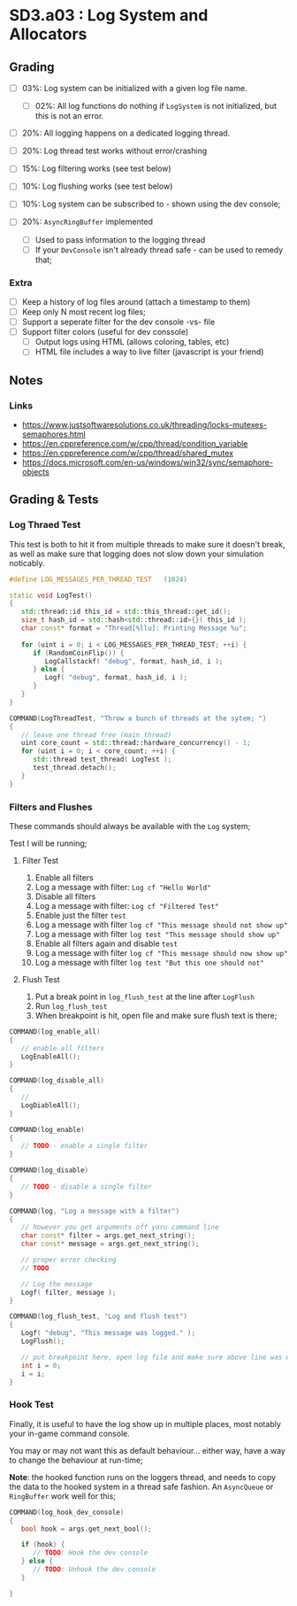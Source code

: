 SD3.a03 : Log System and Allocators
======

## Grading
- [ ] 03%: Log system can be initialized with a given log file name. 
    - [ ] 02%: All log functions do nothing if `LogSystem` is not initialized, but this is not an error. 
- [ ] 20%: All logging happens on a dedicated logging thread.
- [ ] 20%: Log thread test works without error/crashing
- [ ] 15%: Log filtering works (see test below)
- [ ] 10%: Log flushing works (see test below)
- [ ] 10%: Log system can be subscribed to - shown using the dev console; 

- [ ] 20%: `AsyncRingBuffer` implemented
    - [ ] Used to pass information to the logging thread
    - [ ] If your `DevConsole` isn't already thread safe - can be used to remedy that; 

### Extra
- [ ] Keep a history of log files around (attach a timestamp to them)
- [ ] Keep only N most recent log files; 
- [ ] Support a seperate filter for the dev console -vs- file  
- [ ] Support filter colors (useful for dev conssole) 
    - [ ] Output logs using HTML (allows coloring, tables, etc)
    - [ ] HTML file includes a way to live filter (javascript is your friend)

## Notes

### Links
- https://www.justsoftwaresolutions.co.uk/threading/locks-mutexes-semaphores.html
- https://en.cppreference.com/w/cpp/thread/condition_variable
- https://en.cppreference.com/w/cpp/thread/shared_mutex
- https://docs.microsoft.com/en-us/windows/win32/sync/semaphore-objects

## Grading & Tests

### Log Thraed Test

This test is both to hit it from multiple threads to make sure it doesn't break, as well as make sure
that logging does not slow down your simulation noticably.  

```cpp
#define LOG_MESSAGES_PER_THREAD_TEST   (1024)

static void LogTest() 
{
   std::thread::id this_id = std::this_thread::get_id(); 
   size_t hash_id = std::hash<std::thread::id>{}( this_id );
   char const* format = "Thread[%llu]: Printing Message %u"; 
     
   for (uint i = 0; i < LOG_MESSAGES_PER_THREAD_TEST; ++i) {
      if (RandomCoinFlip()) {
         LogCallstackf( "debug", format, hash_id, i ); 
      } else {
         Logf( "debug", format, hash_id, i ); 
      }
   }
}

COMMAND(LogThreadTest, "Throw a bunch of threads at the sytem; ")
{
   // leave one thread free (main thread)
   uint core_count = std::thread::hardware_concurrency() - 1; 
   for (uint i = 0; i < core_count; ++i) {
      std::thread test_thread( LogTest ); 
      test_thread.detach(); 
   }
}
```

### Filters and Flushes
These commands should always be available with the `Log` system; 

Test I will be running;

1. Filter Test
   1. Enable all filters
   2. Log a message with filter: `Log cf "Hello World"`
   3. Disable all filters
   4. Log a message with filter: `Log cf "Filtered Test"`
   5. Enable just the filter `test`
   6. Log a message with filter `log cf "This message should not show up"`
   7. Log a message with filter `log test "This message should show up"`
   8. Enable all filters again and disable `test`
   9. Log a message with filter `log cf "This message should now show up"`
   10. Log a message with filter `log test "But this one should not"`

2. Flush Test
   1. Put a break point in `log_flush_test` at the line after `LogFlush`
   2. Run `log_flush_test`
   3. When breakpoint is hit, open file and make sure flush text is there; 

```cpp
COMMAND(log_enable_all) 
{
   // enable all filters
   LogEnableAll(); 
}

COMMAND(log_disable_all) 
{
   // 
   LogDiableAll(); 
}

COMMAND(log_enable) 
{
   // TODO - enable a single filter
}

COMMAND(log_disable) 
{
   // TODO - disable a single filter
}

COMMAND(log, "Log a message with a filter") 
{
   // however you get arguments off yoru command line
   char const* filter = args.get_next_string(); 
   char const* message = args.get_next_string(); 

   // proper error checking
   // TODO

   // Log the message
   Logf( filter, message ); 
}

COMMAND(log_flush_test, "Log and flush test") 
{
   Logf( "debug", "This message was logged." ); 
   LogFlush(); 

   // put breakpoint here, open log file and make sure above line was written; 
   int i = 0; 
   i = i; 
}

```

### Hook Test
Finally, it is useful to have the log show up in multiple places, most notably your in-game command console.

You may or may not want this as default behaviour... either way, have a way to change the behaviour at run-time; 


**Note**: the hooked function runs on the loggers thread, and needs to copy the data 
to the hooked system in a thread safe fashion.  An `AsyncQueue` or `RingBuffer` work well for this; 

```cpp
COMMAND(log_hook_dev_console)
{
   bool hook = args.get_next_bool(); 

   if (hook) {
      // TODO: Hook the dev console
   } else {
      // TODO: Unhook the dev console
   }

}
```
